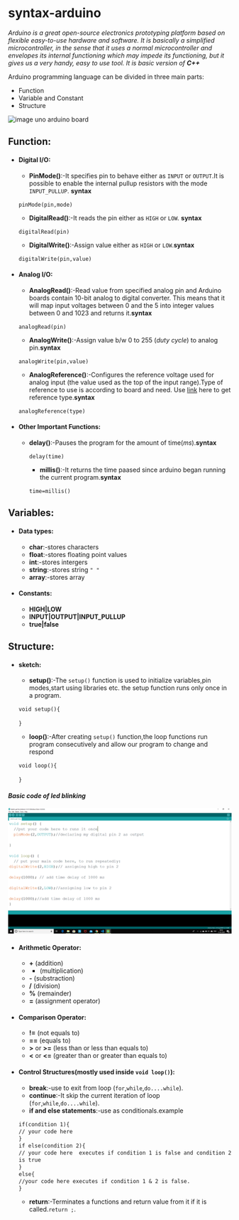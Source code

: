 # syntax-arduino
*Arduino is a great open-source electronics prototyping platform based on flexible easy-to-use hardware and software. It is basically a simplified microcontroller, in the sense that it uses a normal microcontroller and envelopes its internal functioning which may impede its functioning, but it gives us a very handy, easy to use tool.
It is basic version of **C++***



Arduino programming language can be divided in three main parts:
* Function
* Variable and Constant
* Structure

![image uno arduino board](https://cdn.pixabay.com/photo/2017/03/23/12/32/arduino-2168193_960_720.png)
## Function:
* #### Digital I/O:
  * **PinMode()**:-It specifies pin to behave either as `INPUT` or `OUTPUT`.It is possible to enable the internal pullup resistors with the mode `INPUT_PULLUP`.
  **syntax**
  ```
  pinMode(pin,mode)
  ```
  * **DigitalRead()**:-It reads the pin either as `HIGH` or `LOW`.
  **syntax**
  ```
  digitalRead(pin)
  ```
  * **DigitalWrite()**:-Assign value either as `HIGH` or `LOW`.**syntax**
  ```
  digitalWrite(pin,value)
  ```
 * #### Analog I/O:
   * **AnalogRead()**:-Read value from specified analog pin and Arduino boards contain 10-bit analog to digital converter. This means that it  will map input voltages between 0 and the 5 into integer values between 0 and 1023 and returns it.**syntax**
   ```
   analogRead(pin)
   ```
   * **AnalogWrite()**:-Assign value b/w 0 to 255 (*duty cycle*) to analog pin.**syntax**
   ```
   analogWrite(pin,value)
   ```
   * **AnalogReference()**:-Configures the reference voltage used for analog input (the value used as the top of the input range).Type of reference to use is according to board and need. Use [link](https://www.arduino.cc/reference/en/language/functions/analog-io/analogreference/) here to get reference type.**syntax**
   ```
   analogReference(type)
   ```
 * #### Other Important Functions:
   * **delay()**:-Pauses the program for the amount of time(*ms*).**syntax**
	 ```
	 delay(time)
	 ```
	 * **millis()**:-It returns the time paased since arduino began running the current program.**syntax**
	 ```
	 time=millis()
	 ```
## Variables:
* #### Data types:
  * **char**:-stores characters 
  * **float**:-stores floating point values 
  * **int**:-stores intergers
  * **string**:-stores string `" "`
  * **array**:-stores array
* #### Constants:
  * **HIGH|LOW**
  * **INPUT|OUTPUT|INPUT_PULLUP**
  * **true|false**
## Structure:
* #### sketch:
  * **setup()**:-The `setup()` function is used to initialize variables,pin modes,start using libraries etc. the setup function runs only once in a program.
  ```
  void setup(){
  
  }
  ```
  * **loop()**:-After creating `setup()` function,the loop functions run program consecutively and allow our program to change and respond
  ```
  void loop(){
  
  }
  ```
#### *Basic code of led blinking*

![](https://raw.githubusercontent.com/Vanu1/syntax-arduino/master/2020-04-13.png)
* #### Arithmetic Operator:
  * **+** (addition)
  *  * (multiplication)
  * **-** (substraction)
  * **/** (division)
  * **%** (remainder)
  * **=** (assignment operator)
* #### Comparison Operator:
  * **!=** (not equals to)
  * **==** (equals to)
  * **>** or **>=** (less than or less than equals to)
  * **<** or **<=** (greater than or greater than equals to)
* #### Control Structures(mostly used inside `void loop()`):
  * **break**:-use to exit from loop (`for`,`while`,`do....while`).
  * **continue**:-It skip the current iteration of loop (`for`,`while`,`do....while`).
  * **if and else statements**:-use as conditionals.example
  ```
  if(condition 1){
  // your code here
  }
  if else(condition 2){
  // your code here  executes if condition 1 is false and condition 2 is true
  }
  else{
  //your code here executes if condition 1 & 2 is false.
  }
  ```
  * **return**:-Terminates a functions and return value from it if it is called.`return ;`.
  
  
  
  
   
   
